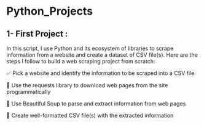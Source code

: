 # Python_Projects

## 1- First Project :

  In this script, I use Python and its ecosystem of libraries to scrape information from a website and create a dataset of CSV file(s).
Here are the steps I follow to build a web scraping project from scratch:

✅ Pick a website and identify the information to be scraped into a CSV file

💾 Use the requests library to download web pages from the site programmatically

💬 Use Beautiful Soup to parse and extract information from web pages

📝 Create well-formatted CSV file(s) with the extracted information

